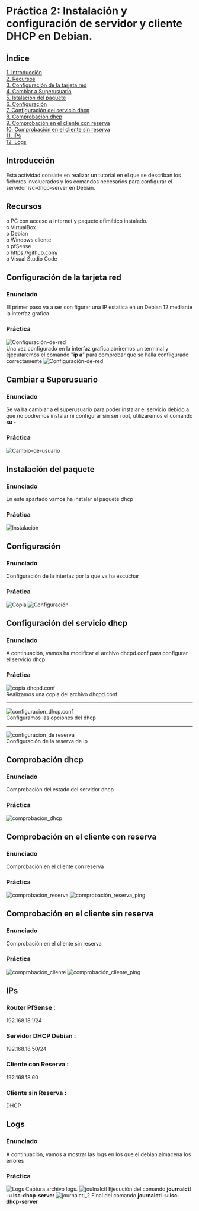 # Práctica 2: Instalación y configuración de servidor y cliente DHCP en Debian.
## Índice
[1. Introducción](#introducción)  
[2. Recursos ](#recursos)  
[3. Configuración de la tarjeta red](#configuración-de-la-tarjeta-red)  
[4. Cambiar a Superusuario](#cambiar-a-superusuario)  
[5. Istalación del paquete](#instalación-del-paquete)  
[6. Configuración](#configuración)  
[7. Configuración del servicio dhcp](#configuración-del-servicio-dhcp)  
[8. Comprobación dhcp](#comprobación-dhcp)  
[9. Comprobación en el cliente con reserva](#comprobación-en-el-cliente-con-reserva)  
[10. Comprobación en el cliente sin reserva](#comprobación-en-el-cliente-sin-reserva)  
[11. IPs](#ips)  
[12. Logs](#logs) 
    

## Introducción
Esta actividad consiste en realizar un tutorial en el que se describan los ficheros involucrados y los comandos necesarios para configurar el servidor isc-dhcp-server en Debian.

## Recursos
o	PC con acceso a Internet y paquete ofimático instalado.  
o	VirtualBox  
o	Debian  
o	Windows cliente  
o	pfSense  
o	https://github.com/  
o	Visual Studio Code 

## Configuración de la tarjeta red

### Enunciado

El primer paso va a ser con figurar una IP estatica en un Debian 12 mediante la interfaz grafica

### Práctica

![Configuración-de-red](files/Captura1.PNG)  
Una vez configurado en la interfaz grafica abriremos un terminal y ejecutaremos el comando "__ip a__" para comprobar que se halla confiigurado correctamente
![Configuración-de-red](files/Captura14.PNG)

## Cambiar a Superusuario

### Enunciado

Se va ha cambiar a el superusuario para poder instalar el servicio debido a que no podremos instalar ni configurar sin ser root, utilizaremos el comando __su -__

### Práctica

![Cambio-de-usuario](files/Captura2.PNG)

## Instalación del paquete

### Enunciado

En este apartado vamos ha instalar el paquete dhcp

### Práctica

![Instalación](files/Captura3.PNG)

## Configuración

### Enunciado

Configuración de la interfaz por la que va ha escuchar

### Práctica

![Copia](files/Captura5.PNG)
![Configuración](files/Captura4.PNG)

## Configuración del servicio dhcp

### Enunciado

A continuación, vamos ha modificar el archivo dhcpd.conf para configurar el servicio dhcp

### Práctica

![copia dhcpd.conf](files/Captura6.PNG)   
Realizamos una copia del archivo dhcpd.conf  
___
![configuracion_dhcp.conf](files/Captura7.PNG)  
Configuramos las opciones del dhcp
___
![configuracion_de reserva](files/Captura8.PNG)  
Configuración de la reserva de ip

## Comprobación dhcp

### Enunciado

Comprobación del estado del servidor dhcp

### Práctica

![comprobación_dhcp](files/Captura9.PNG) 

## Comprobación en el cliente con reserva

### Enunciado

Comprobación en el cliente con reserva

### Práctica

![comprobación_reserva](files/Captura10.PNG)
![comprobación_reserva_ping](files/Captura12.PNG) 

## Comprobación en el cliente sin reserva

### Enunciado

Comprobación en el cliente sin reserva

### Práctica

![comprobación_cliente](files/Captura11.PNG)
![comprobación_cliente_ping](files/Captura13.PNG)

## IPs

### Router PfSense :  
192.168.18.1/24
### Servidor DHCP Debian :  
192.168.18.50/24
### Cliente con Reserva :  
192.168.18.60
### Cliente sin Reserva :
DHCP

## Logs

### Enunciado

A continuación, vamos a mostrar las logs en los que el debian almacena los errores

### Práctica

![Logs](files/Captura15.PNG)
Captura archivo logs.
![joulnalctl](files/Captura16.PNG)
Ejecución del comando __journalctl -u isc-dhcp-server__
![journalctl_2](files/Captura17.PNG)
Final del comando __journalctl -u isc-dhcp-server__